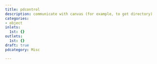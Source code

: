 ```yaml
---
title: pdcontrol
description: communicate with canvas (for example, to get directory)
categories:
- object
inlets:
  1st: {}
outlets:
  1st: {}
draft: true
pdcategory: Misc

---
```


